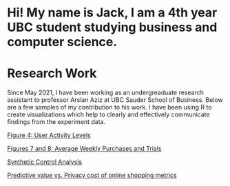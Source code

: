 # Hi! My name is Jack, I am a 4th year UBC student studying business and computer science.


# Research Work

Since May 2021, I have been working as an undergreaduate research assistant to professor Arslan Aziz at UBC Sauder School of Business. Below are a few samples of my contribution to his work. I have been using R to create visualizations which help to clearly and effectively communicate findings from the experiment data.

[Figure 4: User Activity Levels](https://jhu12.github.io/samples/fig4.html)

[Figures 7 and 8: Average Weekly Purchases and Trials](https://jhu12.github.io/samples/fig7_8.html)

[Synthetic Control Analysis](https://jhu12.github.io/samples/synth_control_region.html)

[Predictive value vs. Privacy cost of online shopping metrics](https://jhu12.github.io/samples/predictive_privacy.html)

